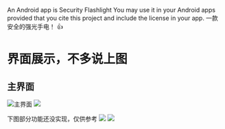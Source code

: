 An Android app is Security Flashlight You may use it in your Android apps provided that you cite  this  project and include the license in your app. 一款安全的强光手电！
:+1:


# 界面展示，不多说上图

## 主界面
![主界面](https://github.com/jeokwok/MyApplication/blob/master/Screenshot_2019-01-03-23-56-22-507_com.example.ad.png)
![](https://github.com/jeokwok/MyApplication/blob/master/Screenshot_2019-01-03-23-56-26-181_com.example.ad.png)

下图部分功能还没实现，仅供参考
![](https://github.com/jeokwok/MyApplication/blob/master/Screenshot_2019-01-03-23-56-30-369_com.example.ad.png)
![](https://github.com/jeokwok/MyApplication/blob/master/Screenshot_2019-01-03-23-56-34-274_com.example.ad.png)
